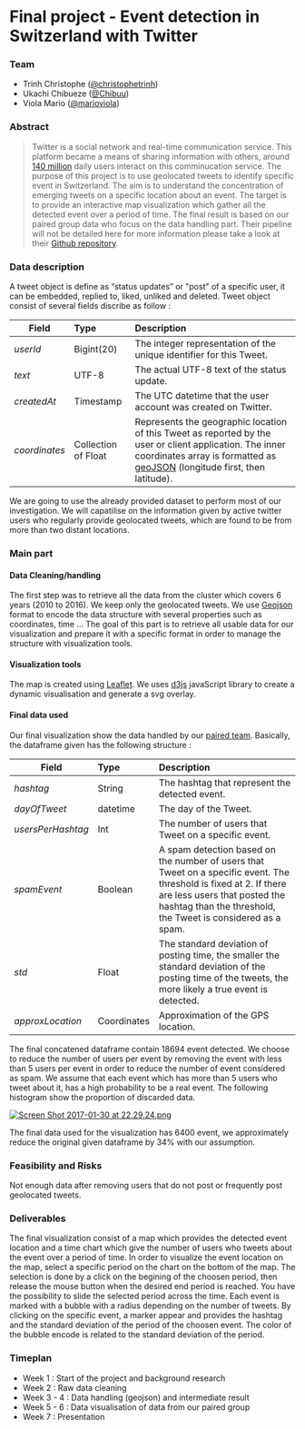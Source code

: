 # Final project - Event detection in Switzerland with Twitter

### Team
- Trinh Christophe ([@christophetrinh](https://github.com/christophetrinh))
- Ukachi Chibueze ([@Chibuu](https://github.com/Chibuu))
- Viola Mario ([@marioviola](https://github.com/marioviola))

### Abstract

>Twitter is a social network and real-time communication service. This platform became a means of sharing information with others, around [140 million](https://www.bloomberg.com/news/articles/2016-06-02/snapchat-passes-twitter-in-daily-usage) daily users interact on this comminucation service. The purpose of this project is to use geolocated tweets to identify specific event in Switzerland. The aim is to understand the concentration of emerging tweets on a specific location about an event. The target is to provide an interactive map visualization which gather all the detected event over a period of time. The final result is based on our paired group data who focus on the data handling part. Their pipeline will not be detailed here for more information please take a look at their [Github repository](https://github.com/sorooshafiee/ADA-SAF-Project).

### Data description

A tweet object is define as “status updates” or "post" of a specific user, it can be embedded, replied to, liked, unliked and deleted. Tweet object consist of several fields discribe as follow :

| Field   |      Type      |  Description |
|---------|:---------------|:-------------|
| *userId* | Bigint(20) | The integer representation of the unique identifier for this Tweet.  |
| *text* |    UTF-8   |   The actual UTF-8 text of the status update. |
| *createdAt* | Timestamp | The UTC datetime that the user account was created on Twitter.  |
| *coordinates* | Collection of Float | Represents the geographic location of this Tweet as reported by the user or client application. The inner coordinates array is formatted as [geoJSON](http://geojson.org) (longitude first, then latitude). |

We are going to use the already provided dataset to perform most of our investigation. We will capatilise on the information given by active twitter users who regularly provide geolocated tweets, which are found to be from more than two distant locations.

### Main part

#### Data Cleaning/handling
The first step was to retrieve all the data from the cluster which covers 6 years (2010 to 2016). We keep only the geolocated tweets. We use [Geojson](http://geojson.org) format to encode the data structure with several properties such as coordinates, time ... The goal of this part is to retrieve all usable data for our visualization and prepare it with a specific format in order to manage the structure with visualization tools.

#### Visualization tools
The map is created using [Leaflet](http://leafletjs.com). We uses [d3js](https://d3js.org) javaScript library to create a dynamic visualisation and generate a svg overlay.

#### Final data used
Our final visualization show the data handled by our [paired team](https://github.com/sorooshafiee/ADA-SAF-Project). Basically, the dataframe given has the following structure :

| Field   |      Type      |  Description |
|---------|:---------------|:-------------|
| *hashtag* | String | The hashtag that represent the detected event. |
| *dayOfTweet* | datetime |   The day of the Tweet. |
| *usersPerHashtag* | Int | The number of users that Tweet on a specific event.  |
| *spamEvent* | Boolean | A spam detection based on the number of users that Tweet on a specific event. The threshold is fixed at 2. If there are less users that posted the hashtag than the threshold, the Tweet is considered as a spam. |
| *std* | Float | The standard deviation of posting time, the smaller the standard deviation of the posting time of the tweets, the more likely a true event is detected. |
| *approxLocation* | Coordinates | Approximation of the GPS location.  |

The final concatened dataframe contain 18694 event detected. We choose to reduce the number of users per event by removing the event with less than 5 users per event in order to reduce the number of event considered as spam. We assume that each event which has more than 5 users who tweet about it, has a high probability to be a real event. The following histogram show the proportion of discarded data.

[![Screen Shot 2017-01-30 at 22.29.24.png](https://s29.postimg.org/yx6q8dah3/Screen_Shot_2017_01_30_at_22_29_24.png)](https://postimg.org/image/91mzp68n7/)

The final data used for the visualization has 6400 event, we approximately reduce the original given dataframe by 34% with our assumption. 

### Feasibility and Risks

Not enough data after removing users that do not post or frequently post geolocated tweets.

### Deliverables

The final visualization consist of a map which provides the detected event location and a time chart which give the number of users who tweets about the event over a period of time. In order to visualize the event location on the map, select a specific period on the chart on the bottom of the map. The selection is done by a click on the begining of the choosen period, then release the mouse button when the desired end period is reached. You have the possibility to slide the selected period across the time. Each event is marked with a bubble with a radius depending on the number of tweets. By clicking on the specific event, a marker appear and provides the hashtag and the standard deviation of the period of the choosen event. The color of the bubble encode is related to the standard deviation of the period.

### Timeplan

- Week 1 : Start of the project and background research  
- Week 2 : Raw data cleaning 
- Week 3 - 4 : Data handling (geojson) and intermediate result  
- Week 5 - 6 : Data visualisation of data from our paired group 
- Week 7 : Presentation  
